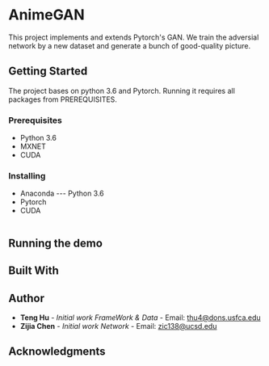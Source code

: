 # AnimeGAN
This project implements and extends Pytorch's GAN. We train the adversial network by a new dataset and generate a bunch of good-quality picture.

## Getting Started
The project bases on python 3.6 and Pytorch. Running it requires all packages from PREREQUISITES.

### Prerequisites
* Python 3.6
* MXNET
* CUDA

### Installing
* Anaconda --- Python 3.6
* Pytorch
* CUDA

```

```
## Running the demo

## Built With

## Author
* **Teng Hu** - *Initial work FrameWork & Data* - Email: thu4@dons.usfca.edu
* **Zijia Chen** - *Initial work Network* - Email: zic138@ucsd.edu

## Acknowledgments
